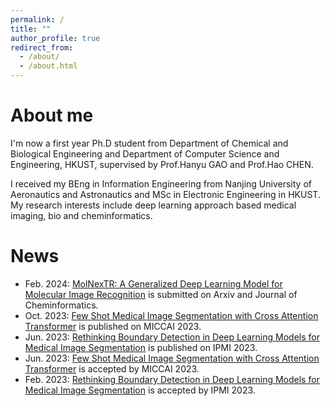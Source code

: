 ```yaml
---
permalink: /
title: ""
author_profile: true
redirect_from: 
  - /about/
  - /about.html
---
```



About me
======
I'm now a first year Ph.D student from Department of Chemical and Biological Engineering and Department of Computer Science and Engineering, HKUST, supervised by Prof.Hanyu GAO and Prof.Hao CHEN. 

I received my BEng in Information Engineering from Nanjing University of Aeronautics and Astronautics and MSc in Electronic Engineering in HKUST. My research interests include deep learning approach based medical imaging, bio and cheminformatics.


News
======
* Feb. 2024: [MolNexTR: A Generalized Deep Learning Model for Molecular Image Recognition](https://arxiv.org/abs/2403.03691) is submitted on Arxiv and Journal of Cheminformatics.
* Oct. 2023: [Few Shot Medical Image Segmentation with Cross Attention Transformer](https://link.springer.com/chapter/10.1007/978-3-031-43895-0_22) is published on MICCAI 2023.
* Jun. 2023: [Rethinking Boundary Detection in Deep Learning Models for Medical Image Segmentation](https://link.springer.com/chapter/10.1007/978-3-031-34048-2_56) is published on IPMI 2023.
* Jun. 2023: [Few Shot Medical Image Segmentation with Cross Attention Transformer](https://link.springer.com/chapter/10.1007/978-3-031-43895-0_22) is accepted by MICCAI 2023.
* Feb. 2023: [Rethinking Boundary Detection in Deep Learning Models for Medical Image Segmentation](https://link.springer.com/chapter/10.1007/978-3-031-34048-2_56) is accepted by IPMI 2023.

